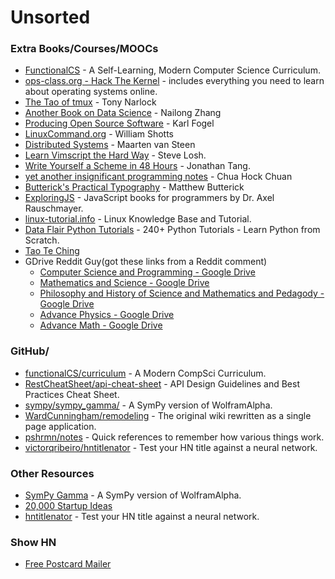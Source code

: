 # Unsorted

### Extra Books/Courses/MOOCs
- [FunctionalCS](https://functionalcs.github.io/curriculum/) - A Self-Learning, Modern Computer Science Curriculum.
- [ops-class.org - Hack The Kernel](https://www.ops-class.org/) - includes everything you need to learn about operating systems online.
- [The Tao of tmux](https://leanpub.com/the-tao-of-tmux/read) - Tony Narlock
- [Another Book on Data Science](https://www.anotherbookondatascience.com/) - Nailong Zhang
- [Producing Open Source Software](https://producingoss.com/en/index.html) - Karl Fogel
- [LinuxCommand.org](http://www.linuxcommand.org/index.php) - William Shotts
- [Distributed Systems](https://www.distributed-systems.net/index.php/books/distributed-systems-3rd-edition-2017/) - Maarten van Steen
- [Learn Vimscript the Hard Way](https://learnvimscriptthehardway.stevelosh.com/) - Steve Losh.
- [Write Yourself a Scheme in 48 Hours](https://en.wikibooks.org/wiki/Write_Yourself_a_Scheme_in_48_Hours) - Jonathan Tang.
- [yet another insignificant programming notes](https://www.ntu.edu.sg/home/ehchua/programming/) - Chua Hock Chuan
- [Butterick's Practical Typography](https://practicaltypography.com/) - Matthew Butterick
- [ExploringJS](https://exploringjs.com/) - JavaScript books for programmers by Dr. Axel Rauschmayer.
- [linux-tutorial.info](http://www.linux-tutorial.info/) - Linux Knowledge Base and Tutorial.
- [Data Flair Python Tutorials](https://data-flair.training/blogs/python-tutorials-home/) - 240+ Python Tutorials - Learn Python from Scratch.
- [Tao Te Ching](http://taoteching.org.uk/)
- GDrive Reddit Guy(got these links from a Reddit comment)
  - [Computer Science and Programming - Google Drive](https://drive.google.com/drive/folders/0B9XbEQh3jB9pWVBFX0hqTzA0dUU)
  - [Mathematics and Science - Google Drive](https://drive.google.com/drive/folders/0B9XbEQh3jB9pMlRwbC11MjZRYk0)
  - [Philosophy and History of Science and Mathematics and Pedagody - Google Drive](https://drive.google.com/drive/folders/1l4hjiSgO1hTbaQjt9IG1wxQxNi7JtjYE)
  - [Advance Physics - Google Drive](https://drive.google.com/drive/folders/0B9XbEQh3jB9pbzhEX3J0dkhSTTg)
  - [Advance Math - Google Drive](https://drive.google.com/drive/folders/0B9XbEQh3jB9pNkhSVzVoYmRtTHM)
  
### GitHub/
- [functionalCS/curriculum](https://github.com/functionalCS/curriculum) - A Modern CompSci Curriculum.
- [RestCheatSheet/api-cheat-sheet](https://github.com/RestCheatSheet/api-cheat-sheet) - API Design Guidelines and Best Practices Cheat Sheet.
- [sympy/sympy_gamma/](https://github.com/sympy/sympy_gamma/) - A SymPy version of WolframAlpha.
- [WardCunningham/remodeling](https://github.com/WardCunningham/remodeling) - The original wiki rewritten as a single page application.
- [pshrmn/notes](https://github.com/pshrmn/notes) - Quick references to remember how various things work.
- [victorqribeiro/hntitlenator](https://github.com/victorqribeiro/hntitlenator) - Test your HN title against a neural network.
  
### Other Resources
- [SymPy Gamma](https://sympygamma.com/) - A SymPy version of WolframAlpha.
- [20,000 Startup Ideas](https://unawaz.github.io/stochastic-hill-climbing/tasks/)
- [hntitlenator](https://victorribeiro.com/hntitlenator) - Test your HN title against a neural network.

### Show HN
- [Free Postcard Mailer](https://postcardmailer.herokuapp.com/)
